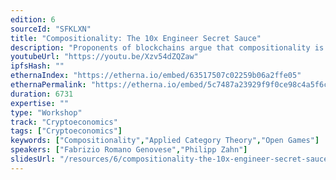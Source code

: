 ```yaml
---
edition: 6
sourceId: "SFKLXN"
title: "Compositionality: The 10x Engineer Secret Sauce"
description: "Proponents of blockchains argue that compositionality is a key feature. What is compositionality though?  Maybe surprisingly, there is a rich mathematical framework in which the concept can be made precise as a theory of systems. In this workshop, we provide a primer of that theory and we showcase two practical applications based on it: compositionality in game theory (open games) and in formal verification (automata). The workshop is aimed at devs. There are no mathematical prerequisites."
youtubeUrl: "https://youtu.be/Xzv54dZQZaw"
ipfsHash: ""
ethernaIndex: "https://etherna.io/embed/63517507c02259b06a2ffe05"
ethernaPermalink: "https://etherna.io/embed/5c7487a23929f9f0ce98c4a5f6c765868f6bf37bd98ec34bab25218d480c3a84"
duration: 6731
expertise: ""
type: "Workshop"
track: "Cryptoeconomics"
tags: ["Cryptoeconomics"]
keywords: ["Compositionality","Applied Category Theory","Open Games"]
speakers: ["Fabrizio Romano Genovese","Philipp Zahn"]
slidesUrl: "/resources/6/compositionality-the-10x-engineer-secret-sauce.pdf"
---
```

